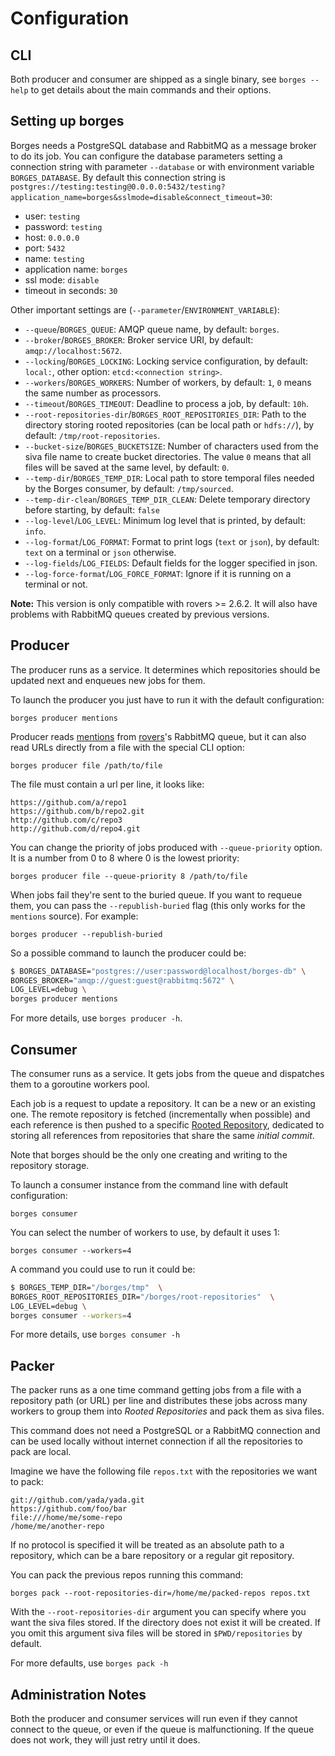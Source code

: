# Configuration

## CLI

Both producer and consumer are shipped as a single binary,
see `borges --help` to get details about the main commands and their options.

## Setting up borges

Borges needs a PostgreSQL database and RabbitMQ as a message broker to do its job.
You can configure the database parameters setting a connection string with parameter `--database` or with environment variable `BORGES_DATABASE`. By default this connection string is `postgres://testing:testing@0.0.0.0:5432/testing?application_name=borges&sslmode=disable&connect_timeout=30`:

* user: `testing`
* password: `testing`
* host: `0.0.0.0`
* port: `5432`
* name: `testing`
* application name: `borges`
* ssl mode: `disable`
* timeout in seconds: `30`

Other important settings are (`--parameter`/`ENVIRONMENT_VARIABLE`):

* `--queue`/`BORGES_QUEUE`: AMQP queue name, by default: `borges`.
* `--broker`/`BORGES_BROKER`: Broker service URI, by default: `amqp://localhost:5672`.
* `--locking`/`BORGES_LOCKING`: Locking service configuration, by default: `local:`, other option: `etcd:<connection string>`.
* `--workers`/`BORGES_WORKERS`: Number of workers, by default: `1`, `0` means the same number as processors.
* `--timeout`/`BORGES_TIMEOUT`: Deadline to process a job, by default: `10h`.
* `--root-repositories-dir`/`BORGES_ROOT_REPOSITORIES_DIR`: Path to the directory storing rooted repositories (can be local path or `hdfs://`), by default: `/tmp/root-repositories`.
* `--bucket-size`/`BORGES_BUCKETSIZE`: Number of characters used from the siva file name to create bucket directories. The value `0` means that all files will be saved at the same level, by default: `0`.
* `--temp-dir`/`BORGES_TEMP_DIR`: Local path to store temporal files needed by the Borges consumer, by default: `/tmp/sourced`.
* `--temp-dir-clean`/`BORGES_TEMP_DIR_CLEAN`: Delete temporary directory before starting, by default: `false`
* `--log-level`/`LOG_LEVEL`: Minimum log level that is printed, by default: `info`.
* `--log-format`/`LOG_FORMAT`: Format to print logs (`text` or `json`), by default: `text` on a terminal or `json` otherwise.
* `--log-fields`/`LOG_FIELDS`: Default fields for the logger specified in json.
* `--log-force-format`/`LOG_FORCE_FORMAT`: Ignore if it is running on a terminal or not.

**Note:** This version is only compatible with rovers >= 2.6.2. It will also have problems with RabbitMQ queues created by previous versions.

## Producer

The producer runs as a service. It determines which repositories should be
updated next and enqueues new jobs for them.

To launch the producer you just have to run it with the default configuration:

    borges producer mentions

Producer reads [mentions](https://github.com/src-d/core-retrieval/blob/master/model/mention.go) from [rovers](https://github.com/src-d/rovers)'s RabbitMQ queue, but it can also read URLs directly from a file with the special CLI option:

    borges producer file /path/to/file

The file must contain a url per line, it looks like:

```
https://github.com/a/repo1
https://github.com/b/repo2.git
http://github.com/c/repo3
http://github.com/d/repo4.git
```

You can change the priority of jobs produced with `--queue-priority` option. It is a number from 0 to 8 where 0 is the lowest priority:

    borges producer file --queue-priority 8 /path/to/file

When jobs fail they're sent to the buried queue. If you want to requeue them, you can pass the `--republish-buried` flag (this only works for the `mentions` source). For example:

```
borges producer --republish-buried
```

So a possible command to launch the producer could be:

```bash
$ BORGES_DATABASE="postgres://user:password@localhost/borges-db" \
BORGES_BROKER="amqp://guest:guest@rabbitmq:5672" \
LOG_LEVEL=debug \
borges producer mentions
```

For more details, use `borges producer -h`.

## Consumer

The consumer runs as a service. It gets jobs from the queue and dispatches them
to a goroutine workers pool.

Each job is a request to update a repository. It can be a new or an existing
one. The remote repository is fetched (incrementally when possible) and each reference
is then pushed to a specific [Rooted Repository](#key-concepts), dedicated to storing all references from repositories that share the same *initial commit*.

Note that borges should be the only one creating and writing to the repository
storage.

To launch a consumer instance from the command line with default configuration:

    borges consumer

You can select the number of workers to use, by default it uses 1:

    borges consumer --workers=4

A command you could use to run it could be:

```bash
$ BORGES_TEMP_DIR="/borges/tmp"  \
BORGES_ROOT_REPOSITORIES_DIR="/borges/root-repositories"  \
LOG_LEVEL=debug \
borges consumer --workers=4
```

For more details, use `borges consumer -h`

## Packer

The packer runs as a one time command getting jobs from a file with a repository path (or URL) per line and distributes these jobs across many workers to group them into *Rooted Repositories* and pack them as siva files.

This command does not need a PostgreSQL or a RabbitMQ connection and can be used locally without internet connection if all the repositories to pack are local.

Imagine we have the following file `repos.txt` with the repositories we want to pack:

```
git://github.com/yada/yada.git
https://github.com/foo/bar
file:///home/me/some-repo
/home/me/another-repo
```
If no protocol is specified it will be treated as an absolute path to a repository, which can be a bare repository or a regular git repository.

You can pack the previous repos running this command:
```
borges pack --root-repositories-dir=/home/me/packed-repos repos.txt
```

With the `--root-repositories-dir` argument you can specify where you want the siva files stored. If the directory does not exist it will be created. If you omit this argument siva files will be stored in `$PWD/repositories` by default.

For more defaults, use `borges pack -h`


## Administration Notes

Both the producer and consumer services will run even if they cannot connect to
the queue, or even if the queue is malfunctioning. If the queue does not work,
they will just retry until it does.